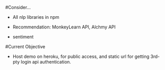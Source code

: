 #Consider...
- All nlp libraries in npm
>
- Recommendation: MonkeyLearn API, Alchmy API
>
- sentiment

#Current Objective
- Host demo on heroku, for public access, and static url for getting 3rd-pty login api authentication.
